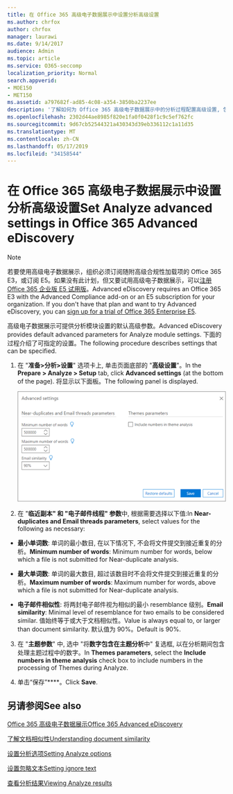```yaml
---
title: 在 Office 365 高级电子数据展示中设置分析高级设置
ms.author: chrfox
author: chrfox
manager: laurawi
ms.date: 9/14/2017
audience: Admin
ms.topic: article
ms.service: O365-seccomp
localization_priority: Normal
search.appverid:
- MOE150
- MET150
ms.assetid: a797682f-ad85-4c08-a354-3850ba2237ee
description: '了解如何为 Office 365 高级电子数据展示中的分析过程配置高级设置, 包括接近重复的电子邮件线程和主题。 '
ms.openlocfilehash: 2302d44ae8985f820e1fa0f0428f1c9c5ef762fc
ms.sourcegitcommit: 9d67cb52544321a430343d39eb336112c1a11d35
ms.translationtype: MT
ms.contentlocale: zh-CN
ms.lasthandoff: 05/17/2019
ms.locfileid: "34158544"
---
```

# <a name="set-analyze-advanced-settings-in-office-365-advanced-ediscovery"></a><span data-ttu-id="145ca-103">在 Office 365 高级电子数据展示中设置分析高级设置</span><span class="sxs-lookup"><span data-stu-id="145ca-103">Set Analyze advanced settings in Office 365 Advanced eDiscovery</span></span>

> [!NOTE]
> <span data-ttu-id="145ca-p101">若要使用高级电子数据展示，组织必须订阅随附高级合规性加载项的 Office 365 E3，或订阅 E5。如果没有此计划，但又要试用高级电子数据展示，可以[注册 Office 365 企业版 E5 试用版](https://go.microsoft.com/fwlink/p/?LinkID=698279)。</span><span class="sxs-lookup"><span data-stu-id="145ca-p101">Advanced eDiscovery requires an Office 365 E3 with the Advanced Compliance add-on or an E5 subscription for your organization. If you don't have that plan and want to try Advanced eDiscovery, you can [sign up for a trial of Office 365 Enterprise E5](https://go.microsoft.com/fwlink/p/?LinkID=698279).</span></span> 
  
<span data-ttu-id="145ca-106">高级电子数据展示可提供分析模块设置的默认高级参数。</span><span class="sxs-lookup"><span data-stu-id="145ca-106">Advanced eDiscovery provides default advanced parameters for Analyze module settings.</span></span> <span data-ttu-id="145ca-107">下面的过程介绍了可指定的设置。</span><span class="sxs-lookup"><span data-stu-id="145ca-107">The following procedure describes settings that can be specified.</span></span>
  
1. <span data-ttu-id="145ca-108">在 "**准备\>分析\>设置**" 选项卡上, 单击页面底部的 "**高级设置**"。</span><span class="sxs-lookup"><span data-stu-id="145ca-108">In the **Prepare \> Analyze \> Setup** tab, click **Advanced settings** (at the bottom of the page).</span></span> <span data-ttu-id="145ca-109">将显示以下面板。</span><span class="sxs-lookup"><span data-stu-id="145ca-109">The following panel is displayed.</span></span> 
    
    ![设置分析高级设置](media/c9ea3017-e19a-456b-a742-c3d07121a3f6.png)
  
2. <span data-ttu-id="145ca-111">在 "**临近副本" 和 "电子邮件线程" 参数**中, 根据需要选择以下值:</span><span class="sxs-lookup"><span data-stu-id="145ca-111">In **Near-duplicates and Email threads parameters**, select values for the following as necessary:</span></span>
    
  - <span data-ttu-id="145ca-112">**最小单词数**: 单词的最小数目, 在以下情况下, 不会将文件提交到接近重复的分析。</span><span class="sxs-lookup"><span data-stu-id="145ca-112">**Minimum number of words**: Minimum number for words, below which a file is not submitted for Near-duplicate analysis.</span></span> 
    
  - <span data-ttu-id="145ca-113">**最大单词数**: 单词的最大数目, 超过该数目时不会将文件提交到接近重复的分析。</span><span class="sxs-lookup"><span data-stu-id="145ca-113">**Maximum number of words**: Maximum number for words, above which a file is not submitted for Near-duplicate analysis.</span></span>
    
  - <span data-ttu-id="145ca-114">**电子邮件相似性**: 将两封电子邮件视为相似的最小 resemblance 级别。</span><span class="sxs-lookup"><span data-stu-id="145ca-114">**Email similarity**: Minimal level of resemblance for two emails to be considered similar.</span></span> <span data-ttu-id="145ca-115">值始终等于或大于文档相似性。</span><span class="sxs-lookup"><span data-stu-id="145ca-115">Value is always equal to, or larger than document similarity.</span></span> <span data-ttu-id="145ca-116">默认值为 90%。</span><span class="sxs-lookup"><span data-stu-id="145ca-116">Default is 90%.</span></span>
    
3. <span data-ttu-id="145ca-117">在 "**主题参数**" 中, 选中 "将**数字包含在主题分析**中" 复选框, 以在分析期间包含处理主题过程中的数字。</span><span class="sxs-lookup"><span data-stu-id="145ca-117">In **Themes parameters**, select the **Include numbers in theme analysis** check box to include numbers in the processing of Themes during Analyze.</span></span> 
    
4. <span data-ttu-id="145ca-118">单击“保存”\*\*\*\*。</span><span class="sxs-lookup"><span data-stu-id="145ca-118">Click **Save**.</span></span> 
    
## <a name="see-also"></a><span data-ttu-id="145ca-119">另请参阅</span><span class="sxs-lookup"><span data-stu-id="145ca-119">See also</span></span>

[<span data-ttu-id="145ca-120">Office 365 高级电子数据展示</span><span class="sxs-lookup"><span data-stu-id="145ca-120">Office 365 Advanced eDiscovery</span></span>](office-365-advanced-ediscovery.md)
  
[<span data-ttu-id="145ca-121">了解文档相似性</span><span class="sxs-lookup"><span data-stu-id="145ca-121">Understanding document similarity</span></span>](understand-document-similarity-in-advanced-ediscovery.md)
  
[<span data-ttu-id="145ca-122">设置分析选项</span><span class="sxs-lookup"><span data-stu-id="145ca-122">Setting Analyze options</span></span>](set-analyze-options-in-advanced-ediscovery.md)
  
[<span data-ttu-id="145ca-123">设置忽略文本</span><span class="sxs-lookup"><span data-stu-id="145ca-123">Setting ignore text</span></span>](set-ignore-text-in-advanced-ediscovery.md)
  
[<span data-ttu-id="145ca-124">查看分析结果</span><span class="sxs-lookup"><span data-stu-id="145ca-124">Viewing Analyze results</span></span>](view-analyze-results-in-advanced-ediscovery.md)

